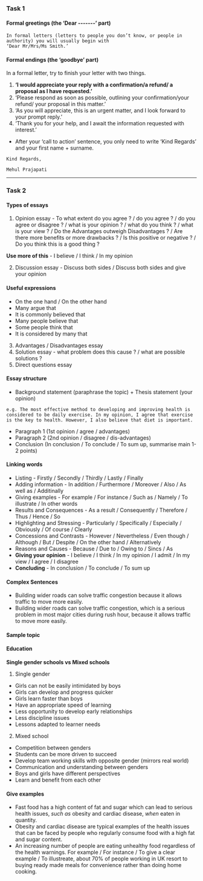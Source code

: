 ### Task 1
#### Formal greetings (the ‘Dear -------’ part)
```
In formal letters (letters to people you don’t know, or people in authority) you will usually begin with
‘Dear Mr/Mrs/Ms Smith.’
```

#### Formal endings (the ‘goodbye’ part)
In a formal letter, try to finish your letter with two things.

1. **‘I would appreciate your reply with a confirmation/a refund/ a proposal as I have requested.’**
2. ‘Please respond as soon as possible, outlining your confirmation/your refund/ your proposal in this
matter.’
3. ‘As you will appreciate, this is an urgent matter, and I look forward to your prompt reply.’
4. ‘Thank you for your help, and I await the information requested with interest.’
- After your ‘call to action’ sentence, you only need to write ‘Kind Regards’ and your first name +
surname.
```
Kind Regards,

Mehul Prajapati
```

----
### Task 2

#### Types of essays
1. Opinion essay - To what extent do you agree ? / do you agree ? / do you agree or disagree ? / what is your opinion ? / what do you think ? / what is your view ? / Do the Advantages outweigh Disadvantages ? / Are there more benefits or more drawbacks ? / Is this positive or negative ? / Do you think this is a good thing ?

**Use more of this** - I believe / I think / In my opinion

2. Discussion essay - Discuss both sides / Discuss both sides and give your opinion

#### Useful expressions
- On the one hand / On the other hand
- Many argue that
- It is commonly believed that
- Many people believe that 
- Some people think that
- It is considered by many that 

3. Advantages / Disadvantages essay
4. Solution essay - what problem does this cause ? / what are possible solutions ?
5. Direct questions essay   


#### Essay structure
- Background statement (paraphrase the topic) + Thesis statement (your opinion)
```
e.g. The most effective method to developing and improving health is considered to be daily exercise. In my opinion, I agree that exercise is the key to health. However, I also believe that diet is important.
```
- Paragraph 1 (1st opinion / agree / advantages)
- Paragraph 2 (2nd opinion / disagree / dis-advantages)
- Conclusion (In conclusion / To conclude / To sum up, summarise main 1-2 points)

#### Linking words
- Listing - Firstly / Secondly / Thirdly / Lastly / Finally
- Adding information - In addition / Furthermore / Moreover / Also / As well as / Additinally 
- Giving examples - For example / For instance / Such as / Namely / To illustrate / In other words
- Results and Consequences - As a result / Consequently / Therefore / Thus / Hence / So
- Highlighting and Stressing - Particularly / Specifically / Especially / Obviously / Of course / Clearly 
- Concessions and Contrasts - However / Nevertheless / Even though / Although / But / Despite / On the other hand / Alternatively
- Reasons and Causes - Because / Due to / Owing to / Sincs / As
- **Giving your opinion** - I believe / I think / In my opinion / I admit / In my view / I agree / I disagree
- **Concluding** - In conclusion / To conclude / To sum up

#### Complex Sentences
- Building wider roads can solve traffic congestion because it allows traffic to move more easily.
- Building wider roads can solve traffic congestion, which is a serious problem in most major cities during rush hour, because it allows traffic to move more easily.

#### Sample topic
#### Education
**Single gender schools vs Mixed schools**
1. Single gender
- Girls can not be easily intimidated by boys
- Girls can develop and progress quicker
- Girls learn faster than boys
- Have an appropriate speed of learning
- Less opportunity to develop early relationships
- Less discipline issues
- Lessons adapted to learner needs
2. Mixed school
- Competition between genders
- Students can be more driven to succeed
- Develop team working skills with opposite gender (mirrors real world)
- Communication and understanding between genders
- Boys and girls have different perspectives
- Learn and benefit from each other

#### Give examples
- Fast food has a high content of fat and sugar which can lead to serious health issues, *such as* obesity and cardiac disease, *when* eaten in quantity.
- Obesity and cardiac disease are typical examples of the health issues that can be faced by people who regularly consume food with a high fat and sugar content.
- An increasing number of people are eating unhealthy food regardless of the health warnings. For example / For instance / To give a clear example / To illustreate, about 70% of people working in UK resort to buying ready made meals for convenience rather than doing home cooking.
